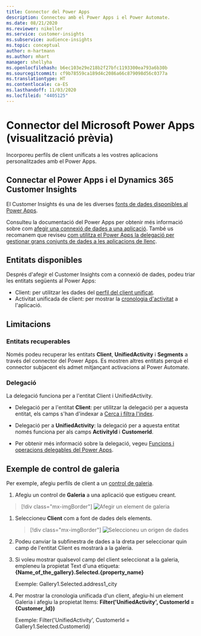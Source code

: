 ```yaml
---
title: Connector del Power Apps
description: Connecteu amb el Power Apps i el Power Automate.
ms.date: 08/21/2020
ms.reviewer: nikeller
ms.service: customer-insights
ms.subservice: audience-insights
ms.topic: conceptual
author: m-hartmann
ms.author: mhart
manager: shellyha
ms.openlocfilehash: b6ec103e29e218b2f27bfc1193300ea793a6b30b
ms.sourcegitcommit: cf9b78559ca189d4c2086a66c879098d56c0377a
ms.translationtype: HT
ms.contentlocale: ca-ES
ms.lasthandoff: 11/03/2020
ms.locfileid: "4405125"
---
```

# <a name="microsoft-power-apps-connector-preview"></a>Connector del Microsoft Power Apps (visualització prèvia)

Incorporeu perfils de client unificats a les vostres aplicacions personalitzades amb el Power Apps.

## <a name="connect-power-apps-and-dynamics-365-customer-insights"></a>Connectar el Power Apps i el Dynamics 365 Customer Insights

El Customer Insights és una de les diverses [fonts de dades disponibles al Power Apps](https://docs.microsoft.com/powerapps/maker/canvas-apps/working-with-data-sources).

Consulteu la documentació del Power Apps per obtenir més informació sobre com [afegir una connexió de dades a una aplicació](https://docs.microsoft.com/powerapps/maker/canvas-apps/add-data-connection). També us recomanem que reviseu [com utilitza el Power Apps la delegació per gestionar grans conjunts de dades a les aplicacions de llenç](https://docs.microsoft.com/powerapps/maker/canvas-apps/delegation-overview).

## <a name="available-entities"></a>Entitats disponibles

Després d'afegir el Customer Insights com a connexió de dades, podeu triar les entitats següents al Power Apps:

- Client: per utilitzar les dades del [perfil del client unificat](customer-profiles.md).
- Activitat unificada de client: per mostrar la [cronologia d'activitat](activities.md) a l'aplicació.

## <a name="limitations"></a>Limitacions

### <a name="retrievable-entities"></a>Entitats recuperables

Només podeu recuperar les entitats **Client**, **UnifiedActivity** i **Segments** a través del connector del Power Apps. Es mostren altres entitats perquè el connector subjacent els admet mitjançant activacions al Power Automate.  

### <a name="delegation"></a>Delegació

La delegació funciona per a l'entitat Client i UnifiedActivity. 

- Delegació per a l'entitat **Client**: per utilitzar la delegació per a aquesta entitat, els camps s'han d'indexar a [Cerca i filtra l'índex](search-filter-index.md).  

- Delegació per a **UnifiedActivity**: la delegació per a aquesta entitat només funciona per als camps **ActivityId** i **CustomerId**.  

- Per obtenir més informació sobre la delegació, vegeu [Funcions i operacions delegables del Power Apps](https://docs.microsoft.com/connectors/commondataservice/#power-apps-delegable-functions-and-operations-for-the-cds-for-apps). 

## <a name="example-gallery-control"></a>Exemple de control de galeria

Per exemple, afegiu perfils de client a un [control de galeria](https://docs.microsoft.com/powerapps/maker/canvas-apps/add-gallery).

1. Afegiu un control de **Galeria** a una aplicació que estigueu creant.

> [!div class="mx-imgBorder"]
> ![Afegir un element de galeria](media/connector-powerapps9.png "Afegir un element de galeria")

1. Seleccioneu **Client** com a font de dades dels elements.

    > [!div class="mx-imgBorder"]
    > ![Seleccioneu un origen de dades](media/choose-datasource-powerapps.png "Seleccioneu un origen de dades")

1. Podeu canviar la subfinestra de dades a la dreta per seleccionar quin camp de l'entitat Client es mostrarà a la galeria.

1. Si voleu mostrar qualsevol camp del client seleccionat a la galeria, empleneu la propietat Text d'una etiqueta: **{Name_of_the_gallery}.Selected.{property_name}**

    Exemple: Gallery1.Selected.address1_city

1. Per mostrar la cronologia unificada d'un client, afegiu-hi un element Galeria i afegiu la propietat Items: **Filter('UnifiedActivity', CustomerId = {Customer_Id})**

    Exemple: Filter('UnifiedActivity', CustomerId = Gallery1.Selected.CustomerId)
